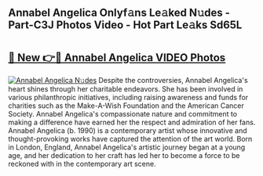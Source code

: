 ## Annabel Angelica Onlyf𝚊ns Le𝚊ked N𝚞des - Part-C3J Photos Video - Hot Part Le𝚊ks Sd65L

# <h2><a href="http://ac1654.deff.icu/?id=Annabel+Angelica">🔗 New 👉🔴 Annabel Angelica VIDEO Photos</a></h2>

[![Annabel Angelica N𝚞des](https://i.imgur.com/rIISA9y.gif)](http://ac1654.deff.icu/?id=Annabel+Angelica)
Despite the controversies, Annabel Angelica's heart shines through her charitable endeavors. She has been involved in various philanthropic initiatives, including raising awareness and funds for charities such as the Make-A-Wish Foundation and the American Cancer Society. Annabel Angelica's compassionate nature and commitment to making a difference have earned her the respect and admiration of her fans. Annabel Angelica (b. 1990) is a contemporary artist whose innovative and thought-provoking works have captured the attention of the art world. Born in London, England, Annabel Angelica's artistic journey began at a young age, and her dedication to her craft has led her to become a force to be reckoned with in the contemporary art scene.
